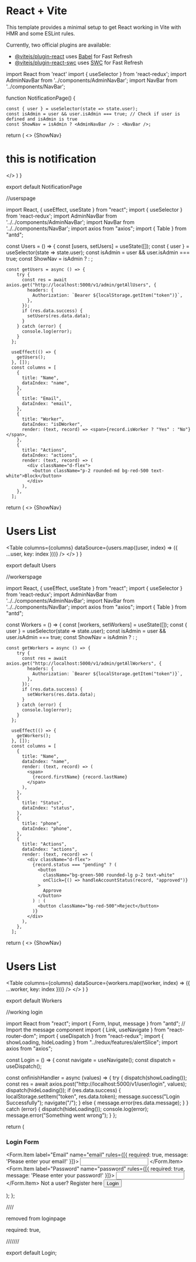 # React + Vite

This template provides a minimal setup to get React working in Vite with HMR and some ESLint rules.

Currently, two official plugins are available:

- [@vitejs/plugin-react](https://github.com/vitejs/vite-plugin-react/blob/main/packages/plugin-react/README.md) uses [Babel](https://babeljs.io/) for Fast Refresh
- [@vitejs/plugin-react-swc](https://github.com/vitejs/vite-plugin-react-swc) uses [SWC](https://swc.rs/) for Fast Refresh



import React from 'react'
import { useSelector } from 'react-redux';
import AdminNavBar from '../components/AdminNavBar';
import NavBar from '../components/NavBar';

function NotificationPage() {

    const { user } = useSelector(state => state.user);
    const isAdmin = user && user.isAdmin === true; // Check if user is defined and isAdmin is true
    const ShowNav = isAdmin ? <AdminNavBar /> : <NavBar />;
  return (
    <>
    {ShowNav}
    <h1>this is notification</h1>
    </>
  )
}

export default NotificationPage



//userspage 

import React, { useEffect, useState } from "react";
import { useSelector } from 'react-redux'; 
import AdminNavBar from '../../components/AdminNavBar';
import NavBar from '../../components/NavBar';
import axios from "axios";
import { Table } from "antd";

const Users = () => {
    const [users, setUsers] = useState([]);
    const { user } = useSelector(state => state.user);
    const isAdmin = user && user.isAdmin === true; 
    const ShowNav = isAdmin ? <AdminNavBar /> : <NavBar />;

    const getUsers = async () => {
        try {
          const res = await axios.get("http://localhost:5000/v1/admin/getAllUsers", {
            headers: {
              Authorization: `Bearer ${localStorage.getItem("token")}`,
            },
          });
          if (res.data.success) {
            setUsers(res.data.data);
          }
        } catch (error) {
          console.log(error);
        }
      };
    
      useEffect(() => {
        getUsers();
      }, []);
      const columns = [
        {
          title: "Name",
          dataIndex: "name",
        },
        {
          title: "Email",
          dataIndex: "email",
        },
        {
          title: "Worker",
          dataIndex: "isDWorker",
          render: (text, record) => <span>{record.isWorker ? "Yes" : "No"}</span>,
        },
        {
          title: "Actions",
          dataIndex: "actions",
          render: (text, record) => (
            <div className="d-flex">
              <button className="p-2 rounded-md bg-red-500 text-white">Block</button>
            </div>
          ),
        },
      ];
  return (
    <>
    {ShowNav}
    <h1 className="text-center m-2">Users List</h1>
      <Table columns={columns} dataSource={users.map((user, index) => ({ ...user, key: index }))}
/>
    </>
  )
}

export default Users



//workerspage 

import React, { useEffect, useState } from "react";
import { useSelector } from 'react-redux'; 
import AdminNavBar from '../../components/AdminNavBar';
import NavBar from '../../components/NavBar';
import axios from "axios";
import { Table } from "antd";

const Workers = () => {
    const [workers, setWorkers] = useState([]);
    const { user } = useSelector(state => state.user);
    const isAdmin = user && user.isAdmin === true; 
    const ShowNav = isAdmin ? <AdminNavBar /> : <NavBar />;

    const getWorkers = async () => {
        try {
          const res = await axios.get("http://localhost:5000/v1/admin/getAllWorkers", {
            headers: {
              Authorization: `Bearer ${localStorage.getItem("token")}`,
            },
          });
          if (res.data.success) {
            setWorkers(res.data.data);
          }
        } catch (error) {
          console.log(error);
        }
      };
    
      useEffect(() => {
        getWorkers();
      }, []);
      const columns = [
        {
          title: "Name",
          dataIndex: "name",
          render: (text, record) => (
            <span>
              {record.firstName} {record.lastName}
            </span>
          ),
        },
        {
          title: "Status",
          dataIndex: "status",
        },
        {
          title: "phone",
          dataIndex: "phone",
        },
        {
          title: "Actions",
          dataIndex: "actions",
          render: (text, record) => (
            <div className="d-flex">
              {record.status === "pending" ? (
                <button
                  className="bg-green-500 rounded-lg p-2 text-white"
                  onClick={() => handleAccountStatus(record, "approved")}
                >
                  Approve
                </button>
              ) : (
                <button className="bg-red-500">Reject</button>
              )}
            </div>
          ),
        },
      ];
    
  return (
    <>
    {ShowNav}
    <h1 className="text-center m-2">Users List</h1>
      <Table columns={columns} dataSource={workers.map((worker, index) => ({ ...worker, key: index }))}
/>
    </>
  )
}

export default Workers




//working login 



import React from "react";
import { Form, Input, message } from "antd"; // Import the message component
import { Link, useNavigate } from "react-router-dom";
import { useDispatch } from "react-redux";
import { showLoading, hideLoading } from "../redux/features/alertSlice";
import axios from "axios";

const Login = () => {
  const navigate = useNavigate();
  const dispatch = useDispatch();

  const onfinishHandler = async (values) => {
    try {
      dispatch(showLoading());
      const res = await axios.post("http://localhost:5000/v1/user/login", values);
      dispatch(hideLoading());
      if (res.data.success) {
        localStorage.setItem("token", res.data.token);
        message.success("Login Successfully");
        navigate("/");
      } else {
        message.error(res.data.message);
      }
    } catch (error) {
      dispatch(hideLoading());
      console.log(error);
      message.error("Something went wrong");
    }
  };

  return (
    <div className="form-container">
      <Form
        layout="vertical"
        onFinish={onfinishHandler}
        className="flex flex-col justify-center items-center mt-52"
      >
        <h3 className="text-center">Login Form</h3>
        <Form.Item label="Email" name="email" rules={[{ required: true, message: 'Please enter your email!' }]}>
          <Input type="email" className="w-80" />
        </Form.Item>
        <Form.Item label="Password" name="password" rules={[{ required: true, message: 'Please enter your password!' }]}>
          <Input type="password" className="w-80" />
        </Form.Item>
        <Link to="/register" className="block mt-2">
          Not a user? Register here
        </Link>
        <button className="btn btn-primary mt-4" type="submit">
          Login
        </button>
      </Form>
    </div>
  );
};

////

removed from loginpage 

required: true,

///////

export default Login;
